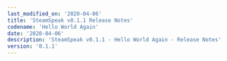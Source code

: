 ```yaml
---
last_modified_on: '2020-04-06'
title: 'SteamSpeak v0.1.1 Release Notes'
codename: 'Hello World Again'
date: '2020-04-06'
description: 'SteamSpeak v0.1.1 - Hello World Again - Release Notes'
version: '0.1.1'
---
```

